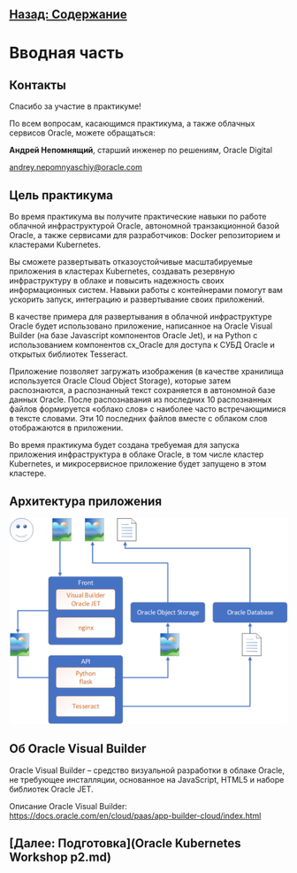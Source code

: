 ## [Назад: Содержание](../../README.md)

# Вводная часть

## Контакты

Спасибо за участие в практикуме\!

По всем вопросам, касающимся практикума, а также облачных сервисов Oracle, можете обращаться:

**Андрей Непомнящий**, старший инженер по решениям, Oracle Digital

<andrey.nepomnyaschiy@oracle.com>

## Цель практикума

Во время практикума вы получите практические навыки по работе облачной инфраструктурой Oracle, автономной транзакционной базой Oracle, а также сервисами для разработчиков: Docker репозиторием и кластерами Kubernetes.

Вы сможете развертывать отказоустойчивые масштабируемые приложения в кластерах Kubernetes, создавать резервную инфраструктуру в облаке и повысить надежность своих информационных систем. Навыки работы с контейнерами помогут вам ускорить запуск, интеграцию и развертывание своих приложений.

В качестве примера для развертывания в облачной инфраструктуре Oracle будет использовано приложение, написанное на Oracle Visual Builder (на базе Javascript компонентов Oracle Jet), и на Python с использованием компонентов cx\_Oracle для доступа к СУБД Oracle и открытых библиотек Tesseract.

Приложение позволяет загружать изображения (в качестве хранилища используется Oracle Cloud Object Storage), которые затем распознаются, а распознанный текст сохраняется в автономной базе данных Oracle. После распознавания из последних 10 распознанных файлов формируется «облако слов» с наиболее часто встречающимися в тексте словами. Эти 10 последних файлов вместе с облаком слов отображаются в приложении.

Во время практикума будет создана требуемая для запуска приложения инфраструктура в облаке Oracle, в том числе кластер Kubernetes, и микросервисное приложение будет запущено в этом кластере.

## Архитектура приложения

![](media/p1/image1.png)

## Об Oracle Visual Builder

Oracle Visual Builder – средство визуальной разработки в облаке Oracle, не требующее инсталляции, основанное на JavaScript, HTML5 и наборе библиотек Oracle JET.

Описание Oracle Visual Builder:
https://docs.oracle.com/en/cloud/paas/app-builder-cloud/index.html

## [Далее: Подготовка](Oracle Kubernetes Workshop p2.md)
